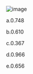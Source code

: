 ![image](https://github.com/user-attachments/assets/134b3b5f-d5f3-403e-9980-a39d407e027e)


a.0.748

b.0.610

c.0.367

d.0.966

e.0.656
